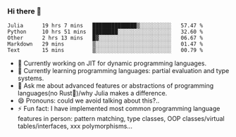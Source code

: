 
### Hi there 👋

<!--START_SECTION:waka-->
```text
Julia      19 hrs 7 mins   ██████████████▒░░░░░░░░░░   57.47 % 
Python     10 hrs 51 mins  ████████░░░░░░░░░░░░░░░░░   32.60 % 
Other      2 hrs 13 mins   █▓░░░░░░░░░░░░░░░░░░░░░░░   06.67 % 
Markdown   29 mins         ▒░░░░░░░░░░░░░░░░░░░░░░░░   01.47 % 
Text       15 mins         ▒░░░░░░░░░░░░░░░░░░░░░░░░   00.79 % 
```
<!--END_SECTION:waka-->

- 🔭 Currently working on JIT for dynamic programming languages.
- 🌱 Currently learning programming languages: partial evaluation and type systems.
- 💬 Ask me about advanced features or abstractions of programming languages(no Rust🤔)/why Julia makes a difference.
- 😄 Pronouns: could we avoid talking about this?..
- ⚡ Fun fact: I have implemented most common programming language features in person: pattern matching, type classes, OOP classes/virtual tables/interfaces, xxx polymorphisms...

<!--
**thautwarm/thautwarm** is a ✨ _special_ ✨ repository because its `README.md` (this file) appears on your GitHub profile.

Here are some ideas to get you started:

- 🔭 I’m currently working on ...
- 🌱 I’m currently learning ...
- 👯 I’m looking to collaborate on ...
- 🤔 I’m looking for help with ...
- 💬 Ask me about ...
- 📫 How to reach me: ...
- 😄 Pronouns: ...
- ⚡ Fun fact: ...
-->

